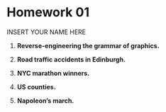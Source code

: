 Homework 01
================
INSERT YOUR NAME HERE

1.  **Reverse-engineering the grammar of graphics.**

2.  **Road traffic accidents in Edinburgh.**

3.  **NYC marathon winners.**

4.  **US counties.**

5.  **Napoleon’s march.**
